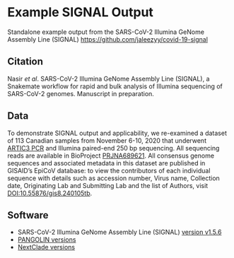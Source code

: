 # Example SIGNAL Output

Standalone example output from the SARS-CoV-2 Illumina GeNome Assembly Line (SIGNAL) https://github.com/jaleezyy/covid-19-signal

## Citation

Nasir *et al*. SARS-CoV-2 Illumina GeNome Assembly Line (SIGNAL), a Snakemate workflow for rapid and bulk analysis of Illumina sequencing of SARS-CoV-2 genomes. Manuscript in preparation.

## Data

To demonstrate SIGNAL output and applicability, we re-examined a dataset of 113 Canadian samples from November 6-10, 2020 that underwent [ARTIC3 PCR](https://github.com/artic-network/primer-schemes) and Illumina paired-end 250 bp sequencing. All sequencing reads are available in BioProject [PRJNA689621](https://www.ncbi.nlm.nih.gov/search/all/?term=PRJNA689621). All consensus genome sequences and associated metadata in this dataset are published in GISAID’s EpiCoV database: to view the contributors of each individual sequence with details such as accession number, Virus name, Collection date, Originating Lab and Submitting Lab and the list of Authors, visit [DOI:10.55876/gis8.240105tb](https://doi.org/10.55876/gis8.240105tb).

## Software
* SARS-CoV-2 Illumina GeNome Assembly Line (SIGNAL) [version v1.5.6](https://github.com/jaleezyy/covid-19-signal/releases/tag/v1.5.6)
* [PANGOLIN versions](/results_dir/final_pangolin_versions.txt) 
* [NextClade versions](/results_dir/final_nextclade_versions.txt)

